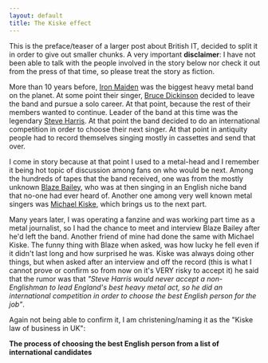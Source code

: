 ```yaml
---
layout: default
title: The Kiske effect
---
```


This is the preface/teaser of a larger post about British IT, decided to split it in order to give out smaller chunks. A very important **disclaimer**: I have not been able to talk with the people involved in the story below nor check it out from the press of that time, so please treat the story as fiction.

More than 10 years before, [Iron Maiden](https://en.wikipedia.org/wiki/Iron_Maiden 'Iron Maiden - wikipedia') was the biggest heavy metal band on the planet. At some point their singer, [Bruce Dickinson](https://en.wikipedia.org/wiki/Bruce_Dickinson 'Bruce Dickinson - Wikipedia') decided to leave the band and pursue a solo career. At that point, because the rest of their members wanted to continue. Leader of the band at this time was the legendary [Steve Harris](https://en.wikipedia.org/wiki/Steve_Harris_%28musician%29 'Steve Harris - wikipedia'). At that point the band decided to do an international competition in order to choose their next singer. At that point in antiquity people had to record themselves singing mostly in cassettes and send that over.

I come in story because at that point I used to a metal-head and I remember it being  hot topic of discussion among fans on who would be next. Among the hundreds of tapes that the band received, one was from the mostly unknown [Blaze Bailey](https://en.wikipedia.org/wiki/Blaze_Bayley 'Blaze Bailey - wikipedia'), who was at then singing in an English niche band that no-one had ever heard of. Another one among very well known metal singers was [Michael Kiske](https://en.wikipedia.org/wiki/Michael_Kiske 'Michael Kiske - wikipedia'), which brings us to the next part.

Many years later, I was operating a fanzine and was working part time as a metal journalist, so I had the chance to meet and interview Blaze Bailey after he'd left the band. Another friend of mine had done the same with Michael Kiske. The funny thing with Blaze when asked, was how lucky he fell even if it didn't last long and how surprised he was. Kiske was always doing other things, but when asked after an interview and off the record (this is what I cannot prove or confirm so from now on it's VERY risky to accept it) he said that the rumor was that *"Steve Harris would never accept a non-Englishman to lead England's best heavy metal act, so he did an international competition in order to choose the best English person for the job"*.

Again not being able to confirm it, I am christening/naming it as the "Kiske law of business in UK":

**The process of choosing the best English person from a list of international candidates**

